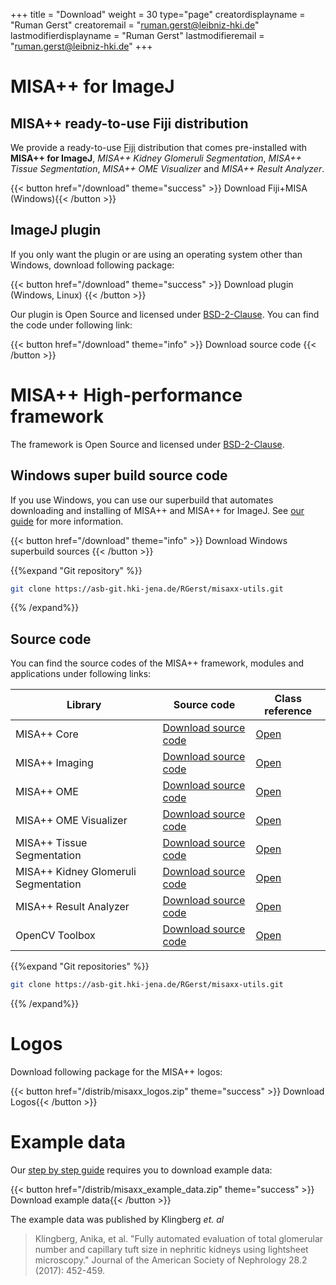 +++
title = "Download"
weight = 30
type="page"
creatordisplayname = "Ruman Gerst"
creatoremail = "ruman.gerst@leibniz-hki.de"
lastmodifierdisplayname = "Ruman Gerst"
lastmodifieremail = "ruman.gerst@leibniz-hki.de"
+++

# MISA++ for ImageJ

## MISA++ ready-to-use Fiji distribution

We provide a ready-to-use [Fiji](https://fiji.sc/) distribution that comes pre-installed with
**MISA++ for ImageJ**, *MISA++ Kidney Glomeruli Segmentation*,
*MISA++ Tissue Segmentation*, *MISA++ OME Visualizer* and *MISA++ Result Analyzer*.

{{< button href="/download" theme="success" >}} Download Fiji+MISA (Windows){{< /button >}}

## ImageJ plugin

If you only want the plugin or are using an operating system other than Windows,
download following package:

{{< button href="/download" theme="success" >}} Download plugin (Windows, Linux) {{< /button >}}

Our plugin is Open Source and licensed under [BSD-2-Clause](https://opensource.org/licenses/BSD-2-Clause).
You can find the code under following link:

{{< button href="/download" theme="info" >}} Download source code {{< /button >}}

# MISA++ High-performance framework

The framework is Open Source and licensed under [BSD-2-Clause](https://opensource.org/licenses/BSD-2-Clause).

## Windows super build source code

If you use Windows, you can use our superbuild that automates downloading and installing of MISA++ and
MISA++ for ImageJ. See [our guide](/cpp-framework/building/windows-msys2) for more information.

{{< button href="/download" theme="info" >}} Download Windows superbuild sources {{< /button >}}

{{%expand "Git repository" %}}
```bash
git clone https://asb-git.hki-jena.de/RGerst/misaxx-utils.git
```
{{% /expand%}}

## Source code

You can find the source codes of the MISA++ framework, modules and applications
under following links:

| Library                              | Source code                                                                        | Class reference                                                    |
| ------------------------------------ | ---------------------------------------------------------------------------------- | ------------------------------------------------------------------ |
| MISA++ Core                          | <a href="/docs/misaxx-core" target="_blank"> Download source code </a>             | <a href="/docs/misaxx-core" target="_blank"> Open </a>             |
| MISA++ Imaging                       | <a href="/docs/misaxx-imaging" target="_blank"> Download source code </a>          | <a href="/docs/misaxx-imaging" target="_blank"> Open </a>          |
| MISA++ OME                           | <a href="/docs/misaxx-ome" target="_blank"> Download source code </a>              | <a href="/docs/misaxx-ome" target="_blank"> Open </a>              |
| MISA++ OME Visualizer                | <a href="/docs/misaxx-ome-visualizer" target="_blank"> Download source code </a>   | <a href="/docs/misaxx-ome-visualizer" target="_blank"> Open </a>   |
| MISA++ Tissue Segmentation           | <a href="/docs/misaxx-tissue" target="_blank"> Download source code </a>           | <a href="/docs/misaxx-tissue" target="_blank"> Open </a>           |
| MISA++ Kidney Glomeruli Segmentation | <a href="/docs/misaxx-kidney-glomeruli" target="_blank"> Download source code </a> | <a href="/docs/misaxx-kidney-glomeruli" target="_blank"> Open </a> |
| MISA++ Result Analyzer               | <a href="/docs/misaxx-analyzer" target="_blank"> Download source code </a>         | <a href="/docs/misaxx-analyzer" target="_blank"> Open </a>         |
| OpenCV Toolbox                       | <a href="/docs/opencv-toolbox" target="_blank"> Download source code </a>          | <a href="/docs/opencv-toolbox" target="_blank"> Open </a>          |

{{%expand "Git repositories" %}}
```bash
git clone https://asb-git.hki-jena.de/RGerst/misaxx-utils.git
```
{{% /expand%}}

# Logos

Download following package for the MISA++ logos:

{{< button href="/distrib/misaxx_logos.zip" theme="success" >}} Download Logos{{< /button >}}

# Example data

Our [step by step guide](/imagej/step-by-step) requires you to download example data:

{{< button href="/distrib/misaxx_example_data.zip" theme="success" >}} Download example data{{< /button >}}

The example data was published by Klingberg *et. al*

> Klingberg, Anika, et al. "Fully automated evaluation of total glomerular number and capillary tuft size in nephritic kidneys using lightsheet microscopy."
Journal of the American Society of Nephrology 28.2 (2017): 452-459.
